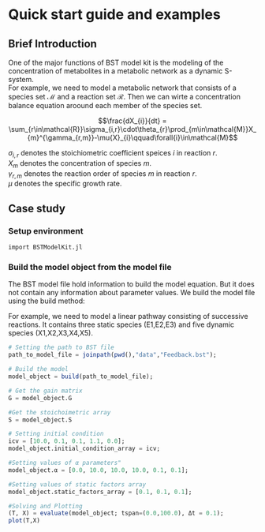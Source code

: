 # Quick start guide and examples


## Brief Introduction

One of the major functions of BST model kit is the modeling of the concentration of metabolites in a metabolic network  as a dynamic S-system.  
For example, we need to model a metabolic network that consists of a species set $\mathcal{M}$ and a reaction set $\mathcal{R}$. Then we can wirte a concentration balance equation aroound each member of the species set.

$$\frac{dX_{i}}{dt} = \sum_{r\in\mathcal{R}}\sigma_{i,r}\cdot\theta_{r}\prod_{m\in\mathcal{M}}X_{m}^{\gamma_{r,m}}-\mu{X}_{i}\qquad\forall{i}\in\mathcal{M}$$

$\sigma_{i,r}$ denotes the stoichiometric coefficient speices $i$ in reaction $r$.  
$X_{m}$ denotes the concentration of species $m$.  
$\gamma_{r,m}$ denotes the reaction order of species $m$ in reaction $r$.   
$\mu$ denotes the specific growth rate.


## Case study

### Setup environment

```
import BSTModelKit.jl
```

### Build the model object from the model file 
The BST model file hold information to build the model equation. But it does not contain any information about parameter values. We build the model file using the build method: 

For example, we need to model a linear pathway consisting of successive reactions. 
It contains three static species (E1,E2,E3) and five dynamic species (X1,X2,X3,X4,X5).

```julia
# Setting the path to BST file
path_to_model_file = joinpath(pwd(),"data","Feedback.bst");

# Build the model
model_object = build(path_to_model_file);

# Get the gain matrix
G = model_object.G

#Get the stoichoimetric array
S = model_object.S

# Setting initial condition
icv = [10.0, 0.1, 0.1, 1.1, 0.0];
model_object.initial_condition_array = icv; 

#Setting values of α parameters"
model_object.α = [0.0, 10.0, 10.0, 10.0, 0.1, 0.1];

#Setting values of static factors array
model_object.static_factors_array = [0.1, 0.1, 0.1];

#Solving and Plotting
(T, X) = evaluate(model_object; tspan=(0.0,100.0), Δt = 0.1);
plot(T,X)
```
